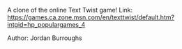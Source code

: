 A clone of the online Text Twist game!
Link: https://games.ca.zone.msn.com/en/texttwist/default.htm?intgid=hp_populargames_4

Author: Jordan Burroughs

